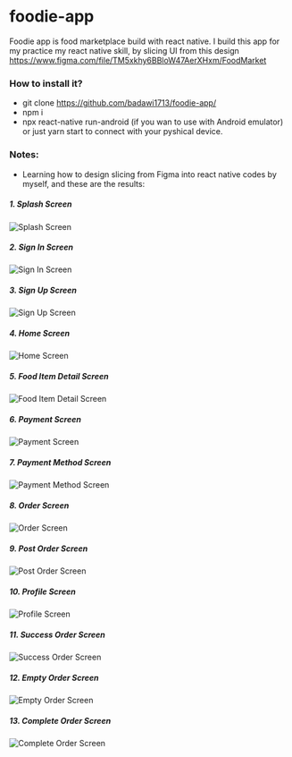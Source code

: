 # foodie-app
Foodie app is food marketplace build with react native. I build this app for my practice my react native skill, by slicing UI from this design https://www.figma.com/file/TM5xkhy6BBloW47AerXHxm/FoodMarket

### How to install it?
- git clone https://github.com/badawi1713/foodie-app/
- npm i
- npx react-native run-android (if you wan to use with Android emulator) or just yarn start to connect with your pyshical device.

### Notes:
- Learning how to design slicing from Figma into react native codes by myself, and these are the results:

##### 1. Splash Screen
![Splash Screen](https://pbs.twimg.com/media/EmTQohGVcAABCVu?format=png&name=small)

##### 2. Sign In Screen
![Sign In Screen](https://pbs.twimg.com/media/EmTQpCHU4AAjqOf?format=jpg&name=large)

##### 3. Sign Up Screen
![Sign Up Screen](https://pbs.twimg.com/media/EmTQpPBU8AAjEaM?format=jpg&name=large)

##### 4. Home Screen
![Home Screen](https://pbs.twimg.com/media/EmTQo0qVcAEUb__?format=jpg&name=large)

##### 5. Food Item Detail Screen
![Food Item Detail Screen](https://pbs.twimg.com/media/EmYkDaBVMAEJPJX?format=jpg&name=large)

##### 6. Payment Screen
![Payment Screen](https://pbs.twimg.com/media/EmiJr9UVoAA_qkn?format=jpg&name=small)

##### 7. Payment Method Screen
![Payment Method Screen](https://pbs.twimg.com/media/EmiJsJRU0AEucL0?format=jpg&name=large)

##### 8. Order Screen
![Order Screen](https://pbs.twimg.com/media/EmYkDoEU8AA7Hvi?format=jpg&name=large)

##### 9. Post Order Screen
![Post Order Screen](https://pbs.twimg.com/media/EmYkD2HU4AAPDAJ?format=jpg&name=large)

##### 10. Profile Screen
![Profile Screen](https://pbs.twimg.com/media/EmdJGFvVkAM-v8B?format=jpg&name=small)

##### 11. Success Order Screen
![Success Order Screen](https://pbs.twimg.com/media/EmdJGUVVkAEtjYH?format=jpg&name=large)

##### 12. Empty Order Screen
![Empty Order Screen](https://pbs.twimg.com/media/EmdJGjAU8AA0CWL?format=jpg&name=large)

##### 13. Complete Order Screen
![Complete Order Screen](https://pbs.twimg.com/media/EmdJGxAVgAYU2Xt?format=jpg&name=large)
